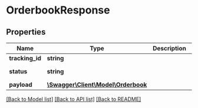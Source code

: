 # OrderbookResponse

## Properties
Name | Type | Description | Notes
------------ | ------------- | ------------- | -------------
**tracking_id** | **string** |  | 
**status** | **string** |  | [default to 'Ok']
**payload** | [**\Swagger\Client\Model\Orderbook**](Orderbook.md) |  | 

[[Back to Model list]](../../README.md#documentation-for-models) [[Back to API list]](../../README.md#documentation-for-api-endpoints) [[Back to README]](../../README.md)


